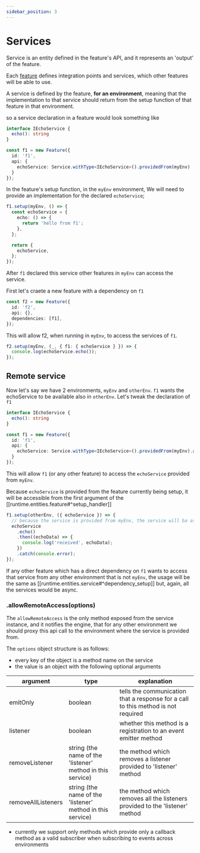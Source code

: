 ```yaml
---
sidebar_position: 3
---
```

# Services

Service is an entity defined in the feature's API, and it represents an 'output' of the feature.

Each [feature](index.md) defines integration points and services, which other features will be able to use.

A service is defined by the feature, **for an environment**, meaning that the implementation to that service should
return from the setup function of that feature in that environment.

so a service declaration in a feature would look something like

```ts
interface IEchoService {
  echo(): string
}

const f1 = new Feature({
  id: 'f1',
  api: {
    echoService: Service.withType<IEchoService>().providedFrom(myEnv)
  }
});
```

In the feature's setup function, in the `myEnv` environment, We will need to provide an implementation for the
declared `echoService`;

```ts
f1.setup(myEnv, () => {
  const echoService = {
    echo: () => {
      return 'hello from f1';
    },
  };

  return {
    echoService,
  };
});
```

After `f1` declared this service other features in `myEnv` can access the service.

First let's craete a new feature with a dependency on `f1`

```ts
const f2 = new Feature({
  id: 'f2',
  api: {},
  dependencies: [f1],
});
```

This will allow f2, when running in `myEnv`, to access the services of `f1`.

```ts
f2.setup(myEnv, (_, { f1: { echoService } }) => {
  console.log(echoService.echo());
});
```

## Remote service

Now let's say we have 2 environments, `myEnv` and `otherEnv`.
`f1` wants the echoService to be available also in `otherEnv`.
Let's tweak the declaration of `f1`

```ts
interface IEchoService {
  echo(): string
}

const f1 = new Feature({
  id: 'f1',
  api: {
    echoService: Service.withType<IEchoService>().providedFrom(myEnv).allowRemoteAccess()
  }
});
```

This will allow `f1` (or any other feature) to access the `echoService` provided from `myEnv`.

Because `echoService` is provided from the feature currently being setup, it will be accessible from the first argument
of the [[runtime.entities.feature#^setup_handler]]

```ts
f1.setup(otherEnv, ({ echoService }) => {
  // because the service is provided from myEnv, the service will ba async in this environment
  echoService
    .echo()
    .then((echoData) => {
      console.log('received', echoData);
    })
    .catch(console.error);
});
```

If any other feature which has a direct dependency on `f1` wants to access that service from any other environment that
is not `myEnv`, the usage will be the same as [[runtime.entities.service#^dependency_setup]] but, again, all the
services would be async.

### .allowRemoteAccess(options)

The `allowRemoteAccess` is the only method exposed from the service instance, and it notifies the engine, that for any
other environment we should proxy this api call to the environment where the service is provided from.

The `options` object structure is as follows:

- every key of the object is a method name on the service
- the value is an object with the following optional arguments

| argument           | type                                                       | explanation                                                                       |
|--------------------|------------------------------------------------------------|-----------------------------------------------------------------------------------|
| emitOnly           | boolean                                                    | tells the communication that a response for a call to this method is not required |
| listener           | boolean                                                    | whether this method is a registration to an event emitter method                  |
| removeListener     | string (the name of the 'listener' method in this service) | the method which removes a listener provided to 'listener' method                 |
| removeAllListeners | string (the name of the 'listener' method in this service) | the method which removes all the listeners provided to the 'listener' method      |

- currently we support only methods which provide only a callback method as a valid subscriber when subscribing to
  events across environments
